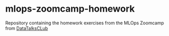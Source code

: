 # mlops-zoomcamp-homework
Repository containing the homework exercises from the MLOps Zoomcamp from [DataTalksCLub](https://github.com/DataTalksClub)

